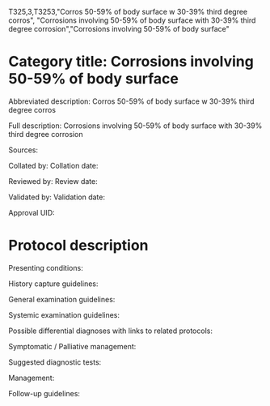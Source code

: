 T325,3,T3253,"Corros 50-59% of body surface w 30-39% third degree corros", "Corrosions involving 50-59% of body surface with 30-39% third degree corrosion","Corrosions involving 50-59% of body surface"
# Category title: Corrosions involving 50-59% of body surface

Abbreviated description: Corros 50-59% of body surface w 30-39% third degree corros

Full description: Corrosions involving 50-59% of body surface with 30-39% third degree corrosion

Sources:

Collated by:
Collation date:

Reviewed by:
Review date:

Validated by:
Validation date:

Approval UID:

# Protocol description

Presenting conditions:

History capture guidelines:

General examination guidelines:

Systemic examination guidelines:

Possible differential diagnoses with links to related protocols:

Symptomatic / Palliative management:

Suggested diagnostic tests:

Management:

Follow-up guidelines:

